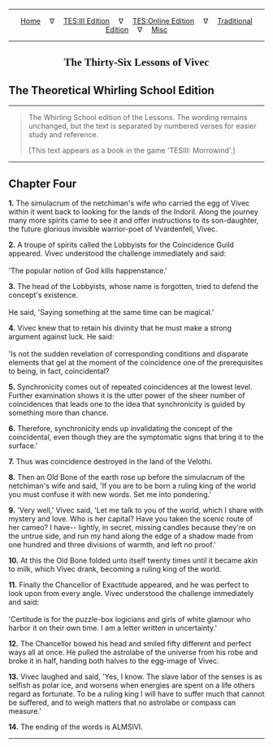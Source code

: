
---

<!-- Jekyll Page Links -->

<center>
<a href="../../../../../index.html">Home</a>
&emsp;&nabla;&emsp;
<a href="../../../../index-tes3.html">TES:III Edition</a>
&emsp;&nabla;&emsp;
<a href="../../../../index-teso.html">TES:Online Edition</a>
&emsp;&nabla;&emsp;
<a href="../../../../index-traditional.html">Traditional Edition</a>
&emsp;&nabla;&emsp;
<a href="../../../../index-misc.html">Misc</a>
</center>

<!-- Markdown Body Below: -->

---

<center>
<h2><span style="font-family:Georgia">The Thirty-Six Lessons of Vivec</span></h2>
</center>

## The Theoretical Whirling School Edition

---

> The Whirling School edition of the Lessons. The wording remains unchanged, but the text is separated by numbered verses for easier study and reference.
>
> \[This text appears as a book in the game 'TESIII: Morrowind'.\]

---

## Chapter Four

__1.__ The simulacrum of the netchiman's wife who carried the egg of Vivec within it went back to looking for the lands of the Indoril. Along the journey many more spirits came to see it and offer instructions to its son-daughter, the future glorious invisible warrior-poet of Vvardenfell, Vivec.

__2.__ A troupe of spirits called the Lobbyists for the Coincidence Guild appeared. Vivec understood the challenge immediately and said:\
\
'The popular notion of God kills happenstance.'

__3.__ The head of the Lobbyists, whose name is forgotten, tried to defend the concept's existence.\
\
He said, 'Saying something at the same time can be magical.'

__4.__ Vivec knew that to retain his divinity that he must make a strong argument against luck. He said:\
\
'Is not the sudden revelation of corresponding conditions and disparate elements that gel at the moment of the coincidence one of the prerequisites to being, in fact, coincidental?

__5.__ Synchronicity comes out of repeated coincidences at the lowest level. Further examination shows it is the utter power of the sheer number of coincidences that leads one to the idea that synchronicity is guided by something more than chance.

__6.__ Therefore, synchronicity ends up invalidating the concept of the coincidental, even though they are the symptomatic signs that bring it to the surface.'

__7.__ Thus was coincidence destroyed in the land of the Velothi.

__8.__ Then an Old Bone of the earth rose up before the simulacrum of the netchiman's wife and said, 'If you are to be born a ruling king of the world you must confuse it with new words. Set me into pondering.'

__9.__ 'Very well,' Vivec said, 'Let me talk to you of the world, which I share with mystery and love. Who is her capital? Have you taken the scenic route of her cameo? I have-- lightly, in secret, missing candles because they're on the untrue side, and run my hand along the edge of a shadow made from one hundred and three divisions of warmth, and left no proof.'

__10.__ At this the Old Bone folded unto itself twenty times until it became akin to milk, which Vivec drank, becoming a ruling king of the world.

__11.__ Finally the Chancellor of Exactitude appeared, and he was perfect to look upon from every angle. Vivec understood the challenge immediately and said:\
\
'Certitude is for the puzzle-box logicians and girls of white glamour who harbor it on their own time. I am a letter written in uncertainty.'

__12.__ The Chancellor bowed his head and smiled fifty different and perfect ways all at once. He pulled the astrolabe of the universe from his robe and broke it in half, handing both halves to the egg-image of Vivec.

__13.__ Vivec laughed and said, 'Yes, I know. The slave labor of the senses is as selfish as polar ice, and worsens when energies are spent on a life others regard as fortunate. To be a ruling king I will have to suffer much that cannot be suffered, and to weigh matters that no astrolabe or compass can measure.'

__14.__ The ending of the words is ALMSIVI.

---
